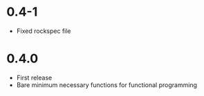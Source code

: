 # 0.4-1

* Fixed rockspec file

# 0.4.0

* First release
* Bare minimum necessary functions for functional programming